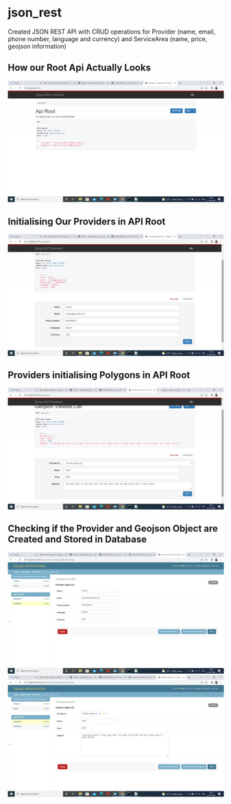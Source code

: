 # json_rest
Created JSON REST API with CRUD operations for Provider (name, email, phone number, language and currency) and ServiceArea (name, price, geojson information)

## How our Root Api Actually Looks
![](preview/root.png)

## Initialising Our Providers in API Root
![](preview/provider_setup.png)

## Providers initialising Polygons in API Root
![](preview/polygon.png)

## Checking if the Provider and Geojson Object are Created and Stored in Database
![](preview/provider.png)
![](preview/geojson.png)
